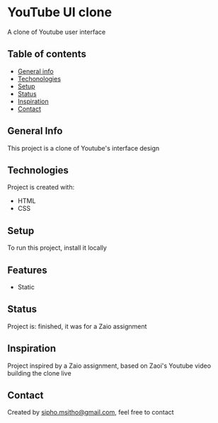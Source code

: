 # YouTube UI clone

A clone of Youtube user interface

## Table of contents

* [General info](#general-info)
* [Techonologies](#technologies)
* [Setup](#setup)
* [Status](#status)
* [Inspiration](#inspiration)
* [Contact](#contact)



## General Info
This project is a clone of Youtube's interface design


## Technologies
Project is created with:
* HTML
* CSS

## Setup
To run this project, install it locally 

## Features
* Static


## Status
Project is: finished, it was for a Zaio assignment


## Inspiration
Project inspired by a Zaio assignment, based on Zaoi's Youtube video building the clone live


## Contact
Created by sipho.msitho@gmail.com, feel free to contact
